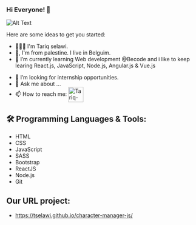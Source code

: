 ### Hi Everyone! 👋

![Alt Text](https://media.tenor.com/images/2b140792248cbf1df91c9dd58a5a47aa/tenor.gif)
<!-- **Tselawi/tselawi** is a ✨ _special_ ✨ repository because its `README.md` (this file) appears on your GitHub profile. -->

Here are some ideas to get you started:

<!--- 🔭 I’m currently working on ...-->
- 👱🏼‍♂️  I'm Tariq selawi.
- 🏡,  I'm from palestine. I live in Belguim. 
- 🌱  I’m currently learning Web development @Becode and i like to keep learing React.js, JavaScript, Node.js, Angular.js & Vue.js
<!-- - 👯 I’m looking to collaborate on ... -->
- 🤔  I’m looking for internship opportunities.
- 💬  Ask me about ...
- 📫  How to reach me: <a href="www.linkedin.com/in/tariq-selawi-2a40b813b" target="blank"><img align="center" src="https://cdn.jsdelivr.net/npm/simple-icons@3.0.1/icons/linkedin.svg" alt="Tariq-selawi" height="40" width="40" color="white"/></a> &nbsp;&nbsp;
<!-- - 😄 Pronouns: ...
- ⚡ Fun fact: ... -->


##  🛠   Programming Languages & Tools:
 * HTML
 * CSS
 * JavaScript
 * SASS
 * Bootstrap
 * ReactJS
 * Node.js
 * Git

## Our URL project:
- https://tselawi.github.io/character-manager-js/
